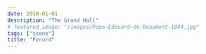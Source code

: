 ```yaml
---
date: 2018-01-01
description: "The Grand Hall"
# featured_image: "/images/Pope-Edouard-de-Beaumont-1844.jpg"
tags: ["scene"]
title: "Forord"
---
```

